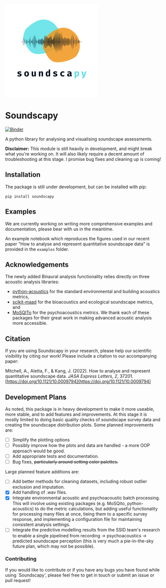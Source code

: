 <img src="https://raw.githubusercontent.com/MitchellAcoustics/Soundscapy/main/docs/logo/LightLogo.png" width="300">

# Soundscapy

[![Binder](https://mybinder.org/badge_logo.svg)](https://mybinder.org/v2/gh/MitchellAcoustics/Soundscapy/main?labpath=examples%2FHowToAnalyseAndRepresentSoundscapes.ipynb) 

A python library for analysing and visualising soundscape assessments. 

**Disclaimer:** This module is still heavily in development, and might break what you're working on. It will also likely require a decent amount of troubleshooting at this stage. I promise bug fixes and cleaning up is coming!

## Installation

The package is still under development, but can be installed with pip:

```
pip install soundscapy
```

## Examples

We are currently working on writing more comprehensive examples and documentation, please bear with us in the meantime. 

An example notebook which reproduces the figures used in our recent paper "How to analyse and represent quantitative soundscape data" is provided in the `examples` folder.

## Acknowledgements

The newly added Binaural analysis functionality relies directly on three acoustic analysis libraries: 
 * [python-acoustics](https://github.com/python-acoustics/python-acoustics) for the standard environmental and building acoustics metrics, 
 * [scikit-maad](https://github.com/scikit-maad/scikit-maad) for the bioacoustics and ecological soundscape metrics, and
 * [MoSQITo](https://github.com/Eomys/MoSQITo) for the psychoacoustics metrics. We thank each of these packages for their great work in making advanced acoustic analysis more accessible.

## Citation

If you are using Soundscapy in your research, please help our scientific visibility by citing our work! Please include a citation to our accompanying paper:

Mitchell, A., Aletta, F., & Kang, J. (2022). How to analyse and represent quantitative soundscape data. *JASA Express Letters, 2*, 37201. [https://doi.org/10.1121/10.0009794](https://doi.org/10.1121/10.0009794)


<!---
Bibtex:
```
@Article{Mitchell2022How,
  author         = {Mitchell, Andrew and Aletta, Francesco and Kang, Jian},
  journal        = {JASA Express Letters},
  title          = {How to analyse and represent quantitative soundscape data},
  year           = {2022},
  number         = {3},
  pages          = {037201},
  volume         = {2},
  doi            = {10.1121/10.0009794},
  eprint         = {https://doi.org/10.1121/10.0009794},
}

```
--->

## Development Plans

As noted, this package is in heavy development to make it more useable, more stable, and to add features and improvements. At this stage it is mostly limited to doing basic quality checks of soundscape survey data and creating the soundscape distribution plots. Some planned improvements are:

 - [ ] Simplify the plotting options
 - [ ] Possibly improve how the plots and data are handled - a more OOP approach would be good.
 - [ ] Add appropriate tests and documentation.
 - [ ] Bug fixes, ~~particularly around setting color palettes.~~

Large planned feature additions are:

 - [ ] Add better methods for cleaning datasets, including robust outlier exclusion and imputation.
 - [x] Add handling of .wav files.
 - [x] Integrate environmental acoustic and psychoacoustic batch processing. This will involve using existing packages (e.g. MoSQito, python-acoustics) to do the metric calculations, but adding useful functionality for processing many files at once, tieing them to a specific survey response, and implementing a configuration file for maintaining consistent analysis settings.
 - [ ] Integrate the predictive modelling results from the SSID team's research to enable a single pipelined from recording -> psychoacoustics -> predicted soundscape perception (this is very much a pie-in-the-sky future plan, which may not be possible).

### Contributing

If you would like to contribute or if you have any bugs you have found while using `Soundscapy', please feel free to get in touch or submit an issue or pull request!
